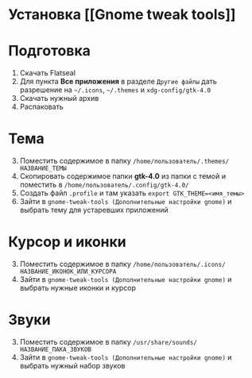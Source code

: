 # Установка [[Gnome tweak tools]]

# Подготовка

1. Скачать Flatseal
2. Для пункта **Все приложения** в разделе `Другие файлы` дать разрешение на `~/.icons`, `~/.themes` и `xdg-config/gtk-4.0`
3. Скачать нужный архив
4. Распаковать
# Тема

3. Поместить содержимое в папку `/home/пользователь/.themes/НАЗВАНИЕ_ТЕМЫ`
4. Скопировать содержимое папки **gtk-4.0** из папки с темой и поместить в `/home/пользователь/.config/gtk-4.0/`
5. Создать файл `.profile` и там указать `export GTK_THEME=<имя_темы>`
6. Зайти в `gnome-tweak-tools (Дополнительные настройки gnome)` и выбрать тему для устаревших приложений

# Курсор и иконки

3. Поместить содержимое в папку `/home/пользователь/.icons/НАЗВАНИЕ_ИКОНОК_ИЛИ_КУРСОРА`
4. Зайти в `gnome-tweak-tools (Дополнительные настройки gnome)` и выбрать нужные иконки и курсор

# Звуки

3. Поместить содержимое в папку `/usr/share/sounds/НАЗВАНИЕ_ПАКА_ЗВУКОВ`
4. Зайти в `gnome-tweak-tools (Дополнительные настройки gnome)` и выбрать нужный набор звуков